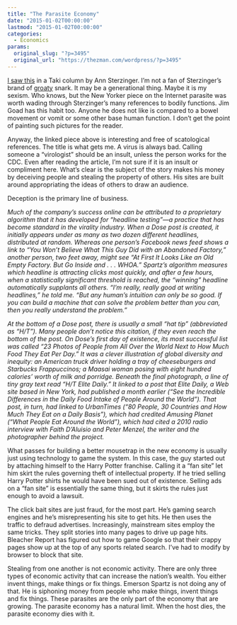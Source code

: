 ```yaml
---
title: "The Parasite Economy"
date: "2015-01-02T00:00:00"
lastmod: "2015-01-02T00:00:00"
categories:
  - Economics
params:
  original_slug: "?p=3495"
  original_url: "https://thezman.com/wordpress/?p=3495"
---
```


<a href="http://www.newyorker.com/magazine/2015/01/05/virologist"
rel="noopener" target="_blank">I saw this</a> in a Taki column by Ann
Sterzinger. I’m not a fan of Sterzinger’s brand of
<a href="http://www.urbandictionary.com/define.php?term=Groaty"
rel="noopener" target="_blank">groaty</a> snark. It may be a
generational thing. Maybe it is my sexism. Who knows, but the New Yorker
piece on the Internet parasite was worth wading through Sterzinger’s
many references to bodily functions. Jim Goad has this habit too. Anyone
he does not like is compared to a bowel movement or vomit or some other
base human function. I don’t get the point of painting such pictures for
the reader.

Anyway, the linked piece above is interesting and free of scatological
references. The title is what gets me. A virus is always bad. Calling
someone a “virologist” should be an insult, unless the person works for
the CDC. Even after reading the article, I’m not sure if it is an insult
or compliment here. What’s clear is the subject of the story makes his
money by deceiving people and stealing the property of others. His sites
are built around appropriating the ideas of others to draw an audience.

Deception is the primary line of business.

*Much of the company’s success online can be attributed to a proprietary
algorithm that it has developed for “headline testing”—a practice that
has become standard in the virality industry. When a Dose post is
created, it initially appears under as many as two dozen different
headlines, distributed at random. Whereas one person’s Facebook news
feed shows a link to “You Won’t Believe What This Guy Did with an
Abandoned Factory,” another person, two feet away, might see “At First
It Looks Like an Old Empty Factory. But Go Inside and . . . WHOA.”
Spartz’s algorithm measures which headline is attracting clicks most
quickly, and after a few hours, when a statistically significant
threshold is reached, the “winning” headline automatically supplants all
others. “I’m really, really good at writing headlines,” he told me. “But
any human’s intuition can only be so good. If you can build a machine
that can solve the problem better than you can, then you really
understand the problem.”*

*At the bottom of a Dose post, there is usually a small “hat tip”
(abbreviated as “H/T”). Many people don’t notice this citation, if they
even reach the bottom of the post. On Dose’s first day of existence, its
most successful list was called “23 Photos of People from All Over the
World Next to How Much Food They Eat Per Day.” It was a clever
illustration of global diversity and inequity: an American truck driver
holding a tray of cheeseburgers and Starbucks Frappuccinos; a Maasai
woman posing with eight hundred calories’ worth of milk and porridge.
Beneath the final photograph, a line of tiny gray text read “H/T Elite
Daily.” It linked to a post that Elite Daily, a Web site based in New
York, had published a month earlier (“See the Incredible Differences in
the Daily Food Intake of People Around the World”). That post, in turn,
had linked to UrbanTimes (“80 People, 30 Countries and How Much They Eat
on a Daily Basis”), which had credited Amusing Planet (“What People Eat
Around the World”), which had cited a 2010 radio interview with Faith
D’Aluisio and Peter Menzel, the writer and the photographer behind the
project.*

What passes for building a better mousetrap in the new economy is
usually just using technology to game the system. In this case, the guy
started out by attaching himself to the Harry Potter franchise. Calling
it a “fan site” let him skirt the rules governing theft of intellectual
property. If he tried selling Harry Potter shirts he would have been
sued out of existence. Selling ads on a “fan site” is essentially the
same thing, but it skirts the rules just enough to avoid a lawsuit.

The click bait sites are just fraud, for the most part. He’s gaming
search engines and he’s misrepresenting his site to get hits. He then
uses the traffic to defraud advertises. Increasingly, mainstream sites
employ the same tricks. They split stories into many pages to drive up
page hits. Bleacher Report has figured out how to game Google so that
their crappy pages show up at the top of any sports related search. I’ve
had to modify by browser to block that site.

Stealing from one another is not economic activity. There are only three
types of economic activity that can increase the nation’s wealth. You
either invent things, make things or fix things. Emerson Spartz is not
doing any of that. He is siphoning money from people who make things,
invent things and fix things. These parasites are the only part of the
economy that are growing. The parasite economy has a natural limit. When
the host dies, the parasite economy dies with it.
